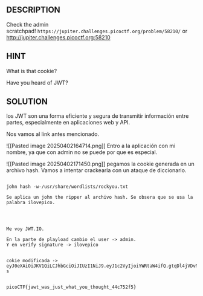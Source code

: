 ## DESCRIPTION
Check the admin scratchpad! `https://jupiter.challenges.picoctf.org/problem/58210/` or http://jupiter.challenges.picoctf.org:58210
## HINT
What is that cookie?

Have you heard of JWT?

## SOLUTION

los JWT son una forma eficiente y segura de transmitir información entre partes, especialmente en aplicaciones web y API.

Nos vamos al link antes mencionado.

![[Pasted image 20250402164714.png]]
Entro a la aplicación con mi  nombre, ya que con  admin no se puede por que es especial. 



![[Pasted image 20250402171450.png]]
pegamos la cookie generada en un archivo hash. Vamos a intentar crackearla con  un ataque de diccionario.

````

john hash -w-/usr/share/wordlists/rockyou.txt

Se aplica un john the ripper al archivo hash. Se obsera que se usa la palabra ilovepico.




Me voy JWT.IO.

En la parte de playload cambio el user -> admin.
Y en verify signature -> ilovepico


cokie modificada -> eyJ0eXAiOiJKV1QiLCJhbGciOiJIUzI1NiJ9.eyJ1c2VyIjoiYWRtaW4ifQ.gtqDl4jVDvNbEe_JYEZTN19Vx6X9NNZtRVbKPBkhO-s


picoCTF{jawt_was_just_what_you_thought_44c752f5}
````

